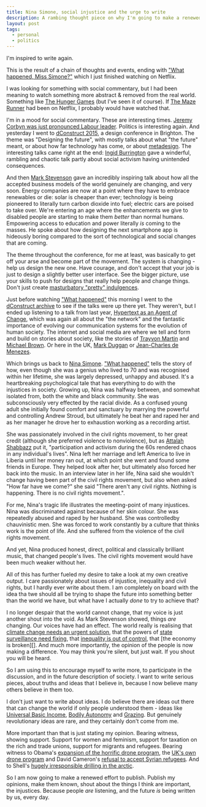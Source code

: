```yaml
---
title: Nina Simone, social injustice and the urge to write
description: A rambing thought piece on why I'm going to make a renewed effort to write more.
layout: post
tags:
  - personal
  - politics
---
```


I'm inspired to write again.

This is the result of a chain of thoughts and events, ending with ["What happened, Miss Simone?"][what] which I just finished watching on Netflix.

I was looking for something with social commentary, but I had been meaning to watch something more abstract & removed from the real world. Something like [The Hunger Games][] (but I've seen it of course). If [The Maze Runner][] had been on Netflix, I probably would have watched that.

I'm in a mood for social commentary. These are interesting times. [Jeremy Corbyn was just pronounced Labour leader][]. Politics is interesting again. And yesterday I went to [dConstruct 2015][], a design conference in Brighton. The theme was "Designing the future", with mostly talks about what "the future" meant, or about how far technology has come, or about [metadesign][]. The interesting talks came right at the end: [Ingid Burrington][] gave a winderful, rambling and chaotic talk partly about social activism having unintended consequences.

And then [Mark Stevenson][] gave an incredibly inspiring talk about how all the accepted business models of the world genuinely are changing, and very soon. Energy companies are now at a point where they have to embrace renewables or die: solar is cheaper than ever; technology is being pioneered to literally turn carbon dioxide into fuel; electric cars are poised to take over. We're entering an age where the enhancements we give to disabled people are starting to make them *better* than normal humans. Empowering access to education and power literally *is* coming to the masses. He spoke about how designing the next smartphone app is hideously boring compared to the sort of technological and social changes that are coming.

The theme throughout the conference, for me at least, was basically to get off your arse and become part of the movement. The system is changing - help us design the new one. Have courage, and don't accept that your job is just to design a slightly better user interface. See the bigger picture, use your skills to push for designs that really help people and change things. Don't just create [masturbatory "pretty" indulgences][].

Just before watching ["What happened"][what] this morning I went to the [dConstruct archive][] to see if the talks were up there yet. They weren't, but I ended up listening to a talk from last year, [Hypertext as an Agent of Change][], which was again all about the "the network" and the fantastic importance of evolving our communication systems for the evolution of human society. The internet and social media are where we tell and form and build on stories about society, like the stories of [Trayvon Martin][] and [Michael Brown][]. Or here in the UK, [Mark Duggan][] or [Jean-Charles de Menezes][].

Which brings us back to [Nina Simone][]. ["What happened"][what] tells the story of how, even though she was a genius who lived to 70 and was recognised within her lifetime, she was largely depressed, unhappy and abused. It's a heartbreaking psychological tale that has everything to do with the injustices in society. Growing up, Nina was halfway between, and somewhat isolated from, both the white and black community. She was subconsciously very effected by the racial divide. As a confused young adult she initially found comfort and sanctuary by marrying the powerful and controlling Andrew Stroud, but ultimately he beat her and raped her and as her manager he drove her to exhaustion working as a recording artist.

She was passionately involved in the civil rights movement, to her great credit (although she preferred violence to nonviolence), but as [Attalah Shabbazz][] put it, "participation and activism during the 60s rendered chaos in any individual's lives". Nina left her marriage and left America to live in Liberia until her money ran out, at which point she went and found some friends in Europe. They helped look after her, but ultimately also forced her back into the music. In an interview later in her life, Nina said she wouldn't change having been part of the civil rights movement, but also when asked "How far have we come?" she said "There aren't any civil rights. Nothing is happening. There is no civil rights movement.".

For me, Nina's tragic life illustrates the meeting-point of many injustices. Nina was discriminated against because of her skin colour. She was repeatedly abused and raped by her husband. She was controlledby chauvinistic men. She was forced to work constantly by a culture that thinks work is the point of life. And she suffered from the violence of the civil rights movement.

And yet, Nina produced honest, direct, political and classically brilliant music, that changed people's lives. The civil rights movement would have been much weaker without her.

All of this has further fueled my desire to take a look at my own creative output. I care passionately about issues of injustice, inequality and civil rights, but I hardly ever write about them. I am completely on board with the idea tha twe should all be trying to shape the future into something better than the world we have, but what have I actually *done* to try to achieve that?

I no longer despair that the world cannot change, that my voice is just another shout into the void. As Mark Stevenson showed, things *are* changing. Our voices have had an effect. The world really is realising that [climate change needs an urgent solution][], that the powers of [state surveillance need fixing][], that [inequality is out of control][], that [the economy is broken][]. And much more importantly, the opinion of the people is now making a difference. You may think you're silent, but just wait. If you shout you will be heard.

So I am using this to encourage myself to write more, to participate in the discussion, and in the future description of society. I want to write serious pieces, about truths and ideas that I believe in, because I now believe many others believe in them too.

I don't just want to write about ideas. I do believe there are ideas out there that can change the world if only people understood them - ideas like [Universal Basic Income][], [Bodily Autonomy][] and [Grazing][]. But genuinely revolutionary ideas are rare, and they certainly don't come from me.

More important than that is just stating my opinion. Bearing witness, showing support. Support for women and feminism, support for taxation on the rich and trade unions, support for migrants and refugees. Bearing witness to Obama's [expansion of the horrific drone program][], the [UK's own drone program][] and David Cameron's [refusal to accept Syrian refugees][]. And to Shell's [hugely irresponsible drilling in the arctic][].

So I am now going to make a renewed effort to publish. Publish my opinions, make them known, shout about the things I think are important, the injustices. Because people *are* listening, and the future *is* being written by us, every day.

[Hypertext as an Agent of Change]: http://archive.dconstruct.org/2014/hypertext
[hugely irresponsible drilling in the arctic]: http://wwf.panda.org/what_we_do/where_we_work/arctic/what_we_do/oil_gas/
[refusal to accept Syrian refugees]: http://www.theguardian.com/world/2015/sep/02/david-cameron-migration-crisis-will-not-be-solved-by-uk-taking-in-more-refugees
[state surveillance need fixing]: http://www.independent.co.uk/life-style/gadgets-and-tech/news/uk-governments-surveillance-plans-could-put-citizens-and-entire-internet-at-risk-argue-leading-computing-experts-10373940.html
[UK's own drone program]: http://www.independent.co.uk/news/uk/politics/jeremy-corbyn-demands-david-cameron-publishes-legal-basis-for-drone-attack-10490927.html
[expansion of the horrific drone program]: http://drones.pitchinteractive.com/
[Bodily Autonomy]: http://misandry-mermaid.tumblr.com/post/54055705227/there-is-a-concept-called-body-autonomy-its
[Grazing]: http://www.ted.com/talks/allan_savory_how_to_green_the_world_s_deserts_and_reverse_climate_change
[Attalah Shabbazz]: http://www.cbsnews.com/news/malcolm-x-remembered-by-daughter-attallah-shabazz-50-years-after-his-assassination/
[what]: https://en.wikipedia.org/wiki/What_Happened,_Miss_Simone%3F
[inequality is out of control]: https://www.equalitytrust.org.uk/
[climate change needs an urgent solution]: http://www.theguardian.com/sustainable-business/2015/apr/22/earth-day-climate-change-energy-sustainable-development-urgent-cop21
[The Hunger Games]: https://en.wikipedia.org/wiki/The_Hunger_Games
[The Maze Runner]: https://en.wikipedia.org/wiki/The_Maze_Runner
[dConstruct 2015]: http://2015.dconstruct.org/
[metadesign]: https://en.wikipedia.org/wiki/Metadesign
[Ingid Burrington]: https://twitter.com/lifewinning
[Mark Stevenson]: https://twitter.com/Optimistontour
[Nina Simone]: https://en.wikipedia.org/wiki/Nina_Simone
[Mark Duggan]: https://en.wikipedia.org/wiki/Death_of_Mark_Duggan
[Trayvon Martin]: https://en.wikipedia.org/wiki/Trayvon_Martin
[Michael Brown]: https://en.wikipedia.org/wiki/Shooting_of_Michael_Brown
[Universal Basic Income]: https://www.youtube.com/watch?v=c7nY0UWrSIA
[Jean-Charles de Menezes]: https://en.wikipedia.org/wiki/Death_of_Jean_Charles_de_Menezes
[Jeremy Corbyn was just pronounced Labour leader]: http://www.theguardian.com/politics/blog/live/2015/sep/12/labour-announces-leadership-election-result-with-corbyn-tipped-to-win-politics-live
[masturbatory "pretty" indulgences]: http://www.designpics.it/wp-content/uploads/2013/05/Audi-concept-car-Victor-Uribe-Chacon-car-design.jpg
[dConstruct archive]: http://archive.dconstruct.org/
